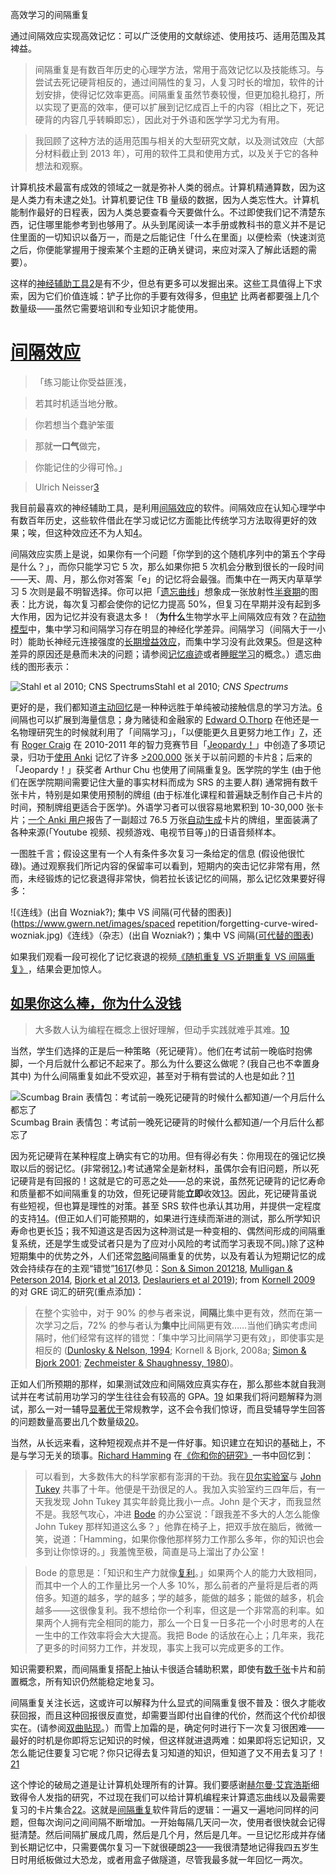 高效学习的间隔重复

通过间隔效应实现高效记忆：可以广泛使用的文献综述、使用技巧、适用范围及其裨益。

> 间隔重复是有数百年历史的心理学方法，常用于高效记忆以及技能练习。与尝试去死记硬背相反的，通过间隔性的复习，人复习时长的增加，软件的计划安排，使得记忆效率更高。间隔重复虽然节奏较慢，但更加稳扎稳打，所以实现了更高的效率，便可以扩展到记忆成百上千的内容（相比之下，死记硬背的内容几乎转瞬即忘），因此对于外语和医学学习尤为有用。

>

> 我回顾了这种方法的适用范围与相关的大型研究文献，以及测试效应（大部分材料截止到 2013 年），可用的软件工具和使用方式，以及关于它的各种想法和观察。

计算机技术最富有成效的领域之一就是弥补人类的弱点。计算机精通算数，因为这是人类力有未逮之处[1](https://www.gwern.net/Spaced-repetition#sn1)⁠。计算机要记住 TB 量级的数据，因为人类忘性大。计算机能制作最好的日程表，因为人类总要查看今天要做什么。不过即使我们记不清楚东西，记住哪里能参考到也够用了。从头到尾阅读一本手册或教科书的意义并不是记住里面的一切知识以备万一，而是之后能记住「什么在里面」以便检索（快速浏览之后，你便能掌握用于搜索某个主题的正确关键词，来应对深入了解此话题的需要）。

这样的[神经辅助工具](https://en.wikipedia.org/wiki/Neuroprosthetic)[2](https://www.gwern.net/Spaced-repetition#sn2)是有不少，但总有更多可以发掘出来。这些工具值得上下求索，因为它们价值连城：铲子比你的手要有效得多，但[电铲](https://en.wikipedia.org/wiki/Power_shovel) 比两者都要强上几个数量级——虽然它需要培训和专业知识才能使用。

# [间隔效应](https://www.gwern.net/Spaced-repetition#spacing-effect)

> 「练习能让你受益匪浅，

> 若其时机适当地分散。

> 你若想当个蠢驴笨蛋

> 那就**一口气**做完，

> 你能记住的少得可怜。」

>

> Ulrich Neisser[3](https://www.gwern.net/Spaced-repetition#sn3)

我目前最喜欢的神经辅助工具，是利用[间隔效应](https://en.wikipedia.org/wiki/Spacing_effect)⁠的软件。间隔效应在认知心理学中有数百年历史，这些软件借此在学习或记忆方面能比传统学习方法取得更好的效果；唉，但这种效应还不为人知[4](https://www.gwern.net/Spaced-repetition#sn4)⁠。

间隔效应实质上是说，如果你有一个问题「你学到的这个随机序列中的第五个字母是什么？」，而你只能学习它 5 次，那么如果你把 5 次机会分散到很长的一段时间——天、周、月，那么你对答案「e」的记忆将会最强。而集中在一两天内草草学习 5 次则是最不明智选择。你可以把「[遗忘曲线](https://en.wikipedia.org/wiki/Forgetting_curve)」想象成一张放射性[半衰期](https://en.wikipedia.org/wiki/Half-life)的图表：比方说，每次复习都会使你的记忆力提高 50%，但复习在早期并没有起到多大作用，因为记忆并没有衰退太多！（**为什么**生物学水平上间隔效应有效？在[动物模型](https://www.gwern.net/docs/www/downloads.hindawi.com/28f6fb747bb3f6c33a5eb1ea8b01e3ecb63d7122.pdf)中，集中学习和间隔学习存在明显的神经化学差异。间隔学习（间隔大于一小时）能助长神经元连接强度的[长期增益效应](https://en.wikipedia.org/wiki/Long-term_potentiation)，而集中学习没有此效果[5](https://www.gwern.net/Spaced-repetition#sn5)。但是这种差异的原因还是悬而未决的问题；请参阅[记忆痕迹](https://en.wikipedia.org/wiki/Engram_(neuropsychology))或者[睡眠学习](https://www.gwern.net/Spaced-repetition#when-to-review)的概念。）遗忘曲线的图形表示：

![Stahl et al 2010; CNS Spectrums](https://www.gwern.net/images/spacedrepetition/forgetting-curve-stahl.jpg)Stahl et al 2010; *CNS Spectrums*

更好的是，我们都知道[主动回忆](https://en.wikipedia.org/wiki/Active_recall)是一种种远胜于单纯被动接触信息的学习方法。[6](https://www.gwern.net/Spaced-repetition#sn6)间隔也可以扩展到海量信息；身为赌徒和金融家的 [Edward O.Thorp](https://en.wikipedia.org/wiki/Edward_O._Thorp) 在他还是一名物理研究生的时候就利用了「间隔学习」，「以便能更久且更努力地工作」[7](https://www.gwern.net/Spaced-repetition#sn7)⁠，还有 [Roger Craig](https://en.wikipedia.org/wiki/Roger_Craig_(Jeopardy！_contestant)) 在 2010-2011 年的智力竞赛节目「[Jeopardy！](https://en.wikipedia.org/wiki/Jeopardy！)」中创造了多项记录，归功于[使用 Anki](https://www.gwern.net/docs/spaced-repetition/2011-qs-rogercraigwinsjeopardy.html#comment-3004) 记忆了许多 [>200,000](http://www.j-archive.com/) 张关于以前问题的卡片[8](https://www.gwern.net/Spaced-repetition#sn8)⁠；后来的「Jeopardy！」获奖者 Arthur Chu 也使用了间隔重复[9](https://www.gwern.net/Spaced-repetition#sn9)⁠。医学院的学生 (由于他们在医学院期间需要记住大量的事实材料而成为 SRS 的主要人群) 通常拥有数千张卡片，特别是如果使用预制的牌组 (由于标准化课程和普遍缺乏制作自己卡片的时间，预制牌组更适合于医学)。外语学习者可以很容易地累积到 10-30,000 张卡片；[一个 Anki 用户](https://old.reddit.com/r/Anki/comments/a9s456/what_is_the_largest_anki_deck_you_have_read_about/)报告了一副超过 76.5 万张[自动生成](http://subs2srs.sourceforge.net/)卡片的牌组，里面装满了各种来源(「Youtube 视频、视频游戏、电视节目等」)的日语音频样本。

一图胜千言；假设这里有一个人有条件多次复习一条给定的信息 (假设他很忙碌)。通过观察我们所记内容的保留率可以看到，短期内的突击记忆非常有用，然而，未经锻炼的记忆衰退得非常快，倘若拉长该记忆的间隔，那么记忆效果要好得多：

![《连线》(出自 Wozniak?); 集中 VS 间隔(可代替的图表)](https://www.gwern.net/images/spaced repetition/forgetting-curve-wired-wozniak.jpg)《连线》（杂志）(出自 Wozniak?)；集中 VS 间隔([可代替的图表](https://web.archive.org/web/20130128115142/http://www.anewspring.com/storage/memotrainerrr.png))

如果我们观看一段可视化了记忆衰退的视频[《随机重复 VS 近期重复 VS 间隔重复》](https://www.youtube.com/watch?v=ai2K3qHpC7c#t=2m40s)⁠，结果会更加惊人。

## [如果你这么棒，你为什么没钱](https://www.gwern.net/Spaced-repetition#if-youre-so-good-why-arent-you-rich)

> 大多数人认为编程在概念上很好理解，但动手实践就难乎其难。[10](https://www.gwern.net/Spaced-repetition#sn10)

当然，学生们选择的正是后一种策略（死记硬背）。他们在考试前一晚临时抱佛脚，一个月后就什么都记不起来了。那么为什么要这么做呢？(我自己也不幸置身其中) 为什么间隔重复如此不受欢迎，甚至对于稍有尝试的人也是如此？[11](https://www.gwern.net/Spaced-repetition#sn11)

![Scumbag Brain 表情包：考试前一晚死记硬背的时候什么都知道/一个月后什么都忘了](https://www.gwern.net/images/spacedrepetition/scumbag-brain.png)Scumbag Brain 表情包：考试前一晚死记硬背的时候什么都知道/一个月后什么都忘了

因为死记硬背在某种程度上确实有它的功用。但有得必有失：你用现在的强记忆换取以后的弱记忆。(非常弱[12](https://www.gwern.net/Spaced-repetition#sn12)⁠。)考试通常全是新材料，虽偶尔会有旧问题，所以死记硬背是有回报的！这就是它的可恶之处——总的来说，虽然死记硬背的记忆寿命和质量都不如间隔重复的功效，但死记硬背能**立即**收效[13](https://www.gwern.net/Spaced-repetition#sn13)。因此，死记硬背虽说有些短视，但也算是理性的对策。甚至 SRS 软件也承认其功用，并提供一定程度的支持[14](https://www.gwern.net/Spaced-repetition#sn14)⁠。(但正如人们可能预期的，如果进行连续而渐进的测试，那么所学知识寿命也更长[15](https://www.gwern.net/Spaced-repetition#sn15)⁠；我不知道这是否因为这种测试是一种变相的、偶然间形成的间隔重复系统，还是学生或受试者只是为了应对小风险的考试而学习表现不同。)除了这种短期集中的优势之外，人们还常[忽略](https://www.gwern.net/docs/spaced-repetition/2011-mccabe.pdf)间隔重复的优势，以及有着认为短期记忆的成效会持续存在的主观“错觉”[16](https://www.gwern.net/Spaced-repetition#sn16)[17](https://www.gwern.net/Spaced-repetition#sn17)(参见：[Son & Simon 2012](https://www.gwern.net/docs/spaced-repetition/2012-son.pdf)[18](https://www.gwern.net/Spaced-repetition#sn18)⁠, [Mulligan & Peterson 2014](https://www.gwern.net/docs/spaced-repetition/2014-mulligan.pdf)⁠, [Bjork et al 2013](https://www.gwern.net/docs/spaced-repetition/2013-bjork.pdf)⁠, [Deslauriers et al 2019](https://www.pnas.org/content/early/2019/09/03/1821936116)); from [Kornell 2009](https://www.gwern.net/docs/www/sites.williams.edu/0b05297b47a1cfa08a95b83f49e8d254b1eefc84.pdf) 的对 GRE 词汇的研究(重点添加)：

> 在整个实验中，对于 90% 的参与者来说，**间隔**比集中更有效，然而在第一次学习之后，72% 的参与者认为**集中**比间隔更有效……当他们确实考虑间隔时，他们经常有这样的错觉：「集中学习比间隔学习更有效」，即使事实是相反的 ([Dunlosky & Nelson, 1994](https://www.gwern.net/docs/spaced-repetition/1994-dunlosky.pdf)⁠; Kornell & Bjork, 2008a; [Simon & Bjork 2001](https://www.gwern.net/docs/spaced-repetition/2001-simon.pdf)⁠; [Zechmeister & Shaughnessy, 1980](http://www.willatworklearning.com/2005/11/research_review.html))。

正如人们所预期的那样，如果测试效应和间隔效应真实存在，那么那些本就自我测试并在考试前用功学习的学生往往会有较高的 GPA。[19](https://www.gwern.net/Spaced-repetition#sn19) 如果我们将问题解释为测试，那么一对一辅导[显著优于](https://en.wikipedia.org/wiki/Bloom‘s_2_Sigma_Problem)常规教学，这不会令我们惊讶，而且受辅导学生回答的问题数量高要出几个数量级[20](https://www.gwern.net/Spaced-repetition#sn20)⁠。

当然，从长远来看，这种短视观点并不是一件好事。知识建立在知识的基础上，不是与学习无关的琐事。[Richard Hamming](https://en.wikipedia.org/wiki/Richard_Hamming) 在[《你和你的研究》](https://www.cs.virginia.edu/~robins/YouAndYourResearch.html)一书中回忆到：

> 可以看到，大多数伟大的科学家都有澎湃的干劲。我在[贝尔实验室](https://en.wikipedia.org/wiki/Bell_Labs)与 [John Tukey](https://en.wikipedia.org/wiki/John_Tukey) 共事了十年。他便是干劲很足的人。我加入实验室约三四年后，有一天我发现 John Tukey 其实年龄竟比我小一点。John 是个天才，而我显然不是。我怒气攻心，冲进 [Bode](https://en.wikipedia.org/wiki/Hendrik_Wade_Bode) 的办公室说：「跟我差不多大的人怎么能像 John Tukey 那样知道这么多？」他靠在椅子上，把双手放在脑后，微微一笑，说道：「Hamming，如果你像他那样努力工作那么多年，你的知识也会多到让你惊讶的。」我羞愧至极，简直是马上溜出了办公室！

>

> Bode 的意思是：「知识和生产力就像[复利](https://en.wikipedia.org/wiki/Compound_interest)⁠。」如果两个人的能力大致相同，而其中一个人的工作量比另一个人多 10%，那么前者的产量将是后者的两倍多。知道的越多，学的越多；学的越多，能做的越多；能做的越多，机会越多——这很像复利。我不想给你一个利率，但这是一个非常高的利率。如果两个人拥有完全相同的能力，那么一个日复一日多花一个小时思考的人在一生中的工作效率将会大大提高。我把 Bode 的话放在心上；几年来，我花了更多的时间努力工作，并发现，事实上我可以完成更多的工作。

知识需要积累，而间隔重复搭配上抽认卡很适合辅助积累，即使有[数千张](https://www.gwern.net/Spaced-repetition#the-workload)⁠卡片和前置概念，所有知识仍然能稳定地复习。

间隔重复关注长远，这或许可以解释为什么显式的间隔重复很不普及：很久才能收获回报，而且这种回报很反直觉，却需要当即付出自律的代价，然而这个代价却很实在。(请参阅[双曲贴现](https://en.wikipedia.org/wiki/Hyperbolic_discounting)⁠。）而雪上加霜的是，确定何时进行下一次复习很困难——最好的时机是你即将忘记知识的时候，但这样就进退两难：如果即将忘记知识，又怎么能记住要复习它呢？你只记得去复习知道的知识，但知道了又不用去复习了！[21](https://www.gwern.net/Spaced-repetition#sn21)

这个悖论的破局之道是让计算机处理所有的计算。我们要感谢[赫尔曼·艾宾浩斯](https://en.wikisource.org/wiki/Memory:_A_Contribution_to_Experimental_Psychology)细致得令人发指的研究，不过现在我们可以给计算机编程来计算遗忘曲线以及最需要复习的卡片集合[22](https://www.gwern.net/Spaced-repetition#sn22)⁠。这就是[间隔重复](https://en.wikipedia.org/wiki/Spaced_repetition)软件背后的逻辑：一遍又一遍地问同样的问题，但每次询问之间间隔不断增加。一开始每隔几天问一次，使用者很快就会记得挺清楚。然后间隔扩展成几周，然后是几个月，然后是几年。一旦记忆形成并存储到长期记忆中，只需要偶尔复习一下就很硬朗[23](https://www.gwern.net/Spaced-repetition#sn23)——我很清楚地记得我四五岁生日时用纸板做过大恐龙，或者用盒子做隧道，尽管我最多就一年回忆一两次。